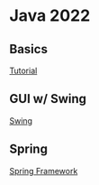 # Java 2022

## Basics

[Tutorial](https://www.youtube.com/watch?v=8cm1x4bC610&t=2067s)

## GUI w/ Swing

[Swing](https://www.youtube.com/playlist?list=PLsyeobzWxl7pVZdyDXj0arOdTzo4MYekh)

## Spring

[Spring Framework](https://www.youtube.com/watch?v=If1Lw4pLLEo&t=31s)
